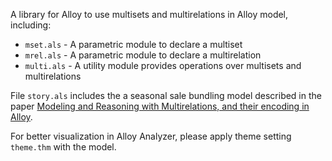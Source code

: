 A library for Alloy to use multisets and multirelations in Alloy model, including:

* `mset.als` - A parametric module to declare a multiset
* `mrel.als` - A parametric module to declare a multirelation
* `multi.als` - A utility module provides operations over multisets and multirelations

File `story.als` includes the a seasonal sale bundling model described in the paper [Modeling and Reasoning with Multirelations, and their encoding in Alloy](http://oclworkshop.github.io/2016/papers/OCL16_paper_10.pdf).

For better visualization in Alloy Analyzer, please apply theme setting `theme.thm` with the model.
